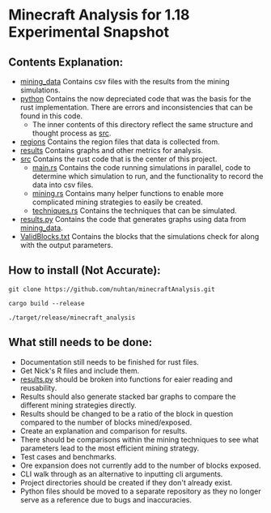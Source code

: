 # Minecraft Analysis for 1.18 Experimental Snapshot

## Contents Explanation:
- [mining_data](mining_data/) Contains csv files with the results from the mining simulations.
- [python](python/) Contains the now depreciated code that was the basis for the rust implementation. There are errors and inconsistencies that can be found in this code.
    - The inner contents of this directory reflect the same structure and thought process as [src](src/).
- [regions](regions/) Contains the region files that data is collected from.
- [results](results/) Contains graphs and other metrics for analysis.
- [src](src/) Contains the rust code that is the center of this project.
    - [main.rs](src/main.rs) Contains the code running simulations in parallel, code to determine which simulation to run, and the functionality to record the data into csv files.
    - [mining.rs](src/mining.rs) Contains many helper functions to enable more complicated mining strategies to easily be created.
    - [techniques.rs](src/techniques.rs) Contains the techniques that can be simulated.
- [results.py](results.py) Contains the code that generates graphs using data from [mining_data](mining_data/).
- [ValidBlocks.txt](ValidBlocks.txt) Contains the blocks that the simulations check for along with the output parameters.

## How to install (Not Accurate):
```
git clone https://github.com/nuhtan/minecraftAnalysis.git
```
```
cargo build --release
```
```
./target/release/minecraft_analysis
```

## What still needs to be done:
- Documentation still needs to be finished for rust files.
- Get Nick's R files and include them.
- [results.py](results.py) should be broken into functions for eaier reading and reusability.
- Results should also generate stacked bar graphs to compare the different mining strategies directly.
- Results should be changed to be a ratio of the block in question compared to the number of blocks mined/exposed.
- Create an explanation and comparison for results.
- There should be comparisons within the mining techniques to see what parameters lead to the most efficient mining strategy.
- Test cases and benchmarks.
- Ore expansion does not currently add to the number of blocks exposed.
- CLI walk through as an alternative to inputting cli arguments.
- Project directories should be created if they don't already exist.
- Python files should be moved to a separate repository as they no longer serve as a reference due to bugs and inaccuracies.